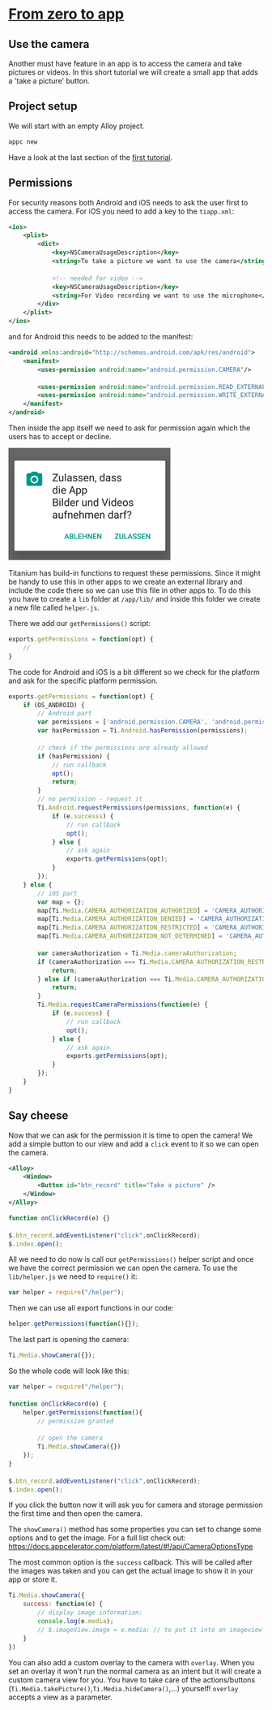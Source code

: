 # [From zero to app](https://github.com/m1ga/from_zero_to_app)

## Use the camera

Another must have feature in an app is to access the camera and take pictures or videos. In this short tutorial we will create a small app that adds a 'take a picture' button.

## Project setup

We will start with an empty Alloy project.
```bash
appc new
```
Have a look at the last section of the [first tutorial](./first_app.md#create-a-new---clean-project).


## Permissions

For security reasons both Android and iOS needs to ask the user first to access the camera. For iOS you need to add a key to the `tiapp.xml`:

```xml
<ios>
	<plist>
		<dict>
			<key>NSCameraUsageDescription</key>
			<string>To take a picture we want to use the camera</string>

			<!-- needed for video -->
			<key>NSCameraUsageDescription</key>
			<string>For Video recording we want to use the microphone</string>
		</div>
	</plist>
</ios>
```

and for Android this needs to be added to the manifest:
```xml
<android xmlns:android="http://schemas.android.com/apk/res/android">
	<manifest>
		<uses-permission android:name="android.permission.CAMERA"/>

		<uses-permission android:name="android.permission.READ_EXTERNAL_STORAGE"/>
		<uses-permission android:name="android.permission.WRITE_EXTERNAL_STORAGE"/>
	</manifest>
</android>
```

Then inside the app itself we need to ask for permission again which the users has to accept or decline.

![app camera permission](images/camera_permission.png)

Titanium has build-in functions to request these permissions. Since it might be handy to use this in other apps to we create an external library and include the code there so we can use this file in other apps to. To do this you have to create a `lib` folder at `/app/lib/` and inside this folder we create a new file called `helper.js`.

There we add our `getPermissions()` script:
```javascript
exports.getPermissions = function(opt) {
	//
}
```

The code for Android and iOS is a bit different so we check for the platform and ask for the specific platform permission.


```javascript
exports.getPermissions = function(opt) {
	if (OS_ANDROID) {
		// Android part
		var permissions = ['android.permission.CAMERA', 'android.permission.READ_EXTERNAL_STORAGE'];
		var hasPermission = Ti.Android.hasPermission(permissions);

		// check if the permissions are already allowed
		if (hasPermission) {
			// run callback
			opt();
			return;
		}
		// no permission - request it
		Ti.Android.requestPermissions(permissions, function(e) {
			if (e.successs) {
				// run callback
				opt();
			} else {
				// ask again
				exports.getPermissions(opt);
			}
		});
	} else {
		// iOS part
		var map = {};
		map[Ti.Media.CAMERA_AUTHORIZATION_AUTHORIZED] = 'CAMERA_AUTHORIZATION_AUTHORIZED';
		map[Ti.Media.CAMERA_AUTHORIZATION_DENIED] = 'CAMERA_AUTHORIZATION_DENIED';
		map[Ti.Media.CAMERA_AUTHORIZATION_RESTRICTED] = 'CAMERA_AUTHORIZATION_RESTRICTED';
		map[Ti.Media.CAMERA_AUTHORIZATION_NOT_DETERMINED] = 'CAMERA_AUTHORIZATION_NOT_DETERMINED';

		var cameraAuthorization = Ti.Media.cameraAuthorization;
		if (cameraAuthorization === Ti.Media.CAMERA_AUTHORIZATION_RESTRICTED) {
			return;
		} else if (cameraAuthorization === Ti.Media.CAMERA_AUTHORIZATION_DENIED) {
			return;
		}
		Ti.Media.requestCameraPermissions(function(e) {
			if (e.success) {
				// run callback
				opt();
			} else {
				// ask again
				exports.getPermissions(opt);
			}
		});
	}
}
```

## Say cheese

Now that we can ask for the permission it is time to open the camera! We add a simple button to our view and add a `click` event to it so we can open the camera.

```xml
<Alloy>
	<Window>
		<Button id="btn_record" title="Take a picture" />
	</Window>
</Alloy>
```

```javascript
function onClickRecord(e) {}

$.btn_record.addEventListener("click",onClickRecord);
$.index.open();
```

All we need to do now is call our `getPermissions()` helper script and once we have the correct permission we can open the camera. To use the `lib/helper.js` we need to `require()` it:

```javascript
var helper = require("/helper");
```

Then we can use all export functions in our code:
```javascript
helper.getPermissions(function(){});
```

The last part is opening the camera:
```javascript
Ti.Media.showCamera({});
```

So the whole code will look like this:
```javascript
var helper = require("/helper");

function onClickRecord(e) {
	helper.getPermissions(function(){
		// permission granted

		// open the camera
		Ti.Media.showCamera({})
	});
}

$.btn_record.addEventListener("click",onClickRecord);
$.index.open();
```

If you click the button now it will ask you for camera and storage permission the first time and then open the camera.

The `showCamera()` method has some properties you can set to change some options and to get the image. For a full list check out: https://docs.appcelerator.com/platform/latest/#!/api/CameraOptionsType

The most common option is the `success` callback. This will be called after the images was taken and you can get the actual image to show it in your app or store it.

```javascript
Ti.Media.showCamera({
	success: function(e) {
		// display image information:
		console.log(e.media);
		// $.imageView.image = e.media;	// to put it into an imageview
	}
})
```

You can also add a custom overlay to the camera with `overlay`. When you set an overlay it won't run the normal camera as an intent but it will create a custom camera view for you. You have to take care of the actions/buttons (`Ti.Media.takePicture()`,`Ti.Media.hideCamera()`,...) yourself! `overlay` accepts a view as a parameter.
